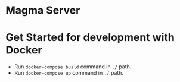 # Magma Server


# Get Started for development with Docker

- Run `docker-compose build` command  in `./` path.
- Run `docker-compose up` command  in `./` path.